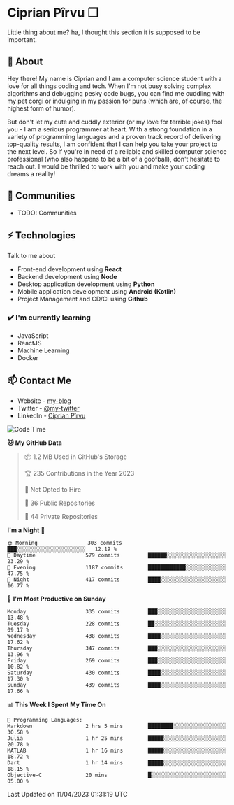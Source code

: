# Ciprian Pîrvu ❐

Little thing about me? ha, I thought this section it is supposed to be important.

## 🧐 About

Hey there! My name is Ciprian and I am a computer science student with a love for all things coding and tech. When I'm not busy solving complex algorithms and debugging pesky code bugs, you can find me cuddling with my pet corgi or indulging in my passion for puns (which are, of course, the highest form of humor).

But don't let my cute and cuddly exterior (or my love for terrible jokes) fool you - I am a serious programmer at heart. With a strong foundation in a variety of programming languages and a proven track record of delivering top-quality results, I am confident that I can help you take your project to the next level. So if you're in need of a reliable and skilled computer science professional (who also happens to be a bit of a goofball), don't hesitate to reach out. I would be thrilled to work with you and make your coding dreams a reality!

## 👯 Communities

-   TODO: Communities

## ⚡ Technologies

Talk to me about

-   Front-end development using **React**
-   Backend development using **Node**
-   Desktop application development using **Python**
-   Mobile application development using **Android (Kotlin)**
-   Project Management and CD/CI using **Github**

### ✔️ I'm currently learning

-   JavaScript
-   ReactJS
-   Machine Learning
-   Docker

## 📫 Contact Me

-   Website - [my-blog]()
-   Twitter - [@my-twitter]()
-   LinkedIn - [Ciprian Pîrvu](https://www.linkedin.com/in/p%C3%AErvu-ciprian-cristian-4415991b1/)

<!--START_SECTION:waka-->
![Code Time](http://img.shields.io/badge/Code%20Time-1%2C648%20hrs%2036%20mins-blue)

**🐱 My GitHub Data** 

> 📦 1.2 MB Used in GitHub's Storage 
 > 
> 🏆 235 Contributions in the Year 2023
 > 
> 🚫 Not Opted to Hire
 > 
> 📜 36 Public Repositories 
 > 
> 🔑 44 Private Repositories 
 > 
**I'm a Night 🦉** 

```text
🌞 Morning                303 commits         ███░░░░░░░░░░░░░░░░░░░░░░   12.19 % 
🌆 Daytime                579 commits         ██████░░░░░░░░░░░░░░░░░░░   23.29 % 
🌃 Evening                1187 commits        ████████████░░░░░░░░░░░░░   47.75 % 
🌙 Night                  417 commits         ████░░░░░░░░░░░░░░░░░░░░░   16.77 % 
```
📅 **I'm Most Productive on Sunday** 

```text
Monday                   335 commits         ███░░░░░░░░░░░░░░░░░░░░░░   13.48 % 
Tuesday                  228 commits         ██░░░░░░░░░░░░░░░░░░░░░░░   09.17 % 
Wednesday                438 commits         ████░░░░░░░░░░░░░░░░░░░░░   17.62 % 
Thursday                 347 commits         ███░░░░░░░░░░░░░░░░░░░░░░   13.96 % 
Friday                   269 commits         ███░░░░░░░░░░░░░░░░░░░░░░   10.82 % 
Saturday                 430 commits         ████░░░░░░░░░░░░░░░░░░░░░   17.30 % 
Sunday                   439 commits         ████░░░░░░░░░░░░░░░░░░░░░   17.66 % 
```


📊 **This Week I Spent My Time On** 

```text
💬 Programming Languages: 
Markdown                 2 hrs 5 mins        ████████░░░░░░░░░░░░░░░░░   30.58 % 
Julia                    1 hr 25 mins        █████░░░░░░░░░░░░░░░░░░░░   20.78 % 
MATLAB                   1 hr 16 mins        █████░░░░░░░░░░░░░░░░░░░░   18.72 % 
Dart                     1 hr 14 mins        █████░░░░░░░░░░░░░░░░░░░░   18.15 % 
Objective-C              20 mins             █░░░░░░░░░░░░░░░░░░░░░░░░   05.00 % 
```


 Last Updated on 11/04/2023 01:31:19 UTC
<!--END_SECTION:waka-->

